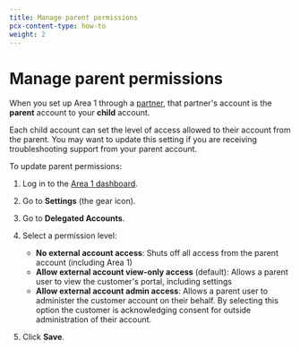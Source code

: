 ```yaml
---
title: Manage parent permissions
pcx-content-type: how-to
weight: 2
---
```


# Manage parent permissions

When you set up Area 1 through a [partner](/email-security/partners/), that partner's account is the **parent** account to your **child** account.

Each child account can set the level of access allowed to their account from the parent. You may want to update this setting if you are receiving troubleshooting support from your parent account.

To update parent permissions:

1. Log in to the [Area 1 dashboard](https://horizon.area1security.com/).
2. Go to **Settings** (the gear icon).
3. Go to **Delegated Accounts**.
4. Select a permission level:

    - **No external account access**: Shuts off all access from the parent account (including Area 1)
    - **Allow external account view-only access** (default): Allows a parent user to view the customer's portal, including settings
    - **Allow external account admin access**: Allows a parent user to administer the customer account on their behalf. By selecting this option the customer is acknowledging consent for outside administration of their account.

5. Click **Save**.